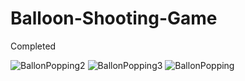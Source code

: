 # Balloon-Shooting-Game
 Completed
 

![BallonPopping2](https://github.com/mehmetsabanci/Balloon-Shooting-Game/assets/156480573/9c46d737-28fe-4e63-9a6c-334345a8bf44)
![BallonPopping3](https://github.com/mehmetsabanci/Balloon-Shooting-Game/assets/156480573/88c62881-1fa8-43cc-8ff6-8f30689e8392)
![BallonPopping](https://github.com/mehmetsabanci/Balloon-Shooting-Game/assets/156480573/f5d291c9-f8ac-477a-a2a5-8eff99e9764e)
